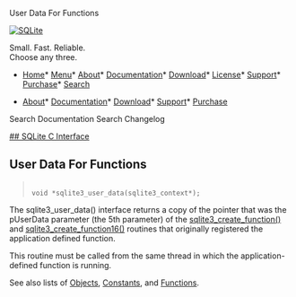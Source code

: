 




User Data For Functions




[![SQLite](../images/sqlite370_banner.gif)](../index.html)


Small. Fast. Reliable.  
Choose any three.


* [Home](../index.html)* [Menu](javascript:void(0))* [About](../about.html)* [Documentation](../docs.html)* [Download](../download.html)* [License](../copyright.html)* [Support](../support.html)* [Purchase](../prosupport.html)* [Search](javascript:void(0))




* [About](../about.html)* [Documentation](../docs.html)* [Download](../download.html)* [Support](../support.html)* [Purchase](../prosupport.html)






Search Documentation
Search Changelog









[## SQLite C Interface](../c3ref/intro.html)
## User Data For Functions




> ```
> 
> void *sqlite3_user_data(sqlite3_context*);
> 
> ```



The sqlite3\_user\_data() interface returns a copy of
the pointer that was the pUserData parameter (the 5th parameter)
of the [sqlite3\_create\_function()](../c3ref/create_function.html)
and [sqlite3\_create\_function16()](../c3ref/create_function.html) routines that originally
registered the application defined function.


This routine must be called from the same thread in which
the application\-defined function is running.


See also lists of
 [Objects](../c3ref/objlist.html),
 [Constants](../c3ref/constlist.html), and
 [Functions](../c3ref/funclist.html).



